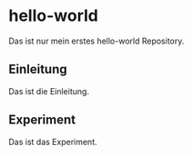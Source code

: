 # hello-world
Das ist nur mein erstes hello-world Repository.
## Einleitung
Das ist die Einleitung.
## Experiment
Das ist das Experiment.
